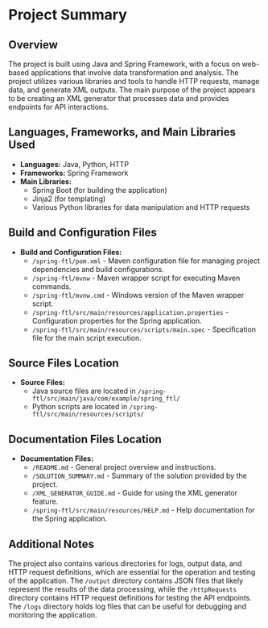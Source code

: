 # Project Summary

## Overview
The project is built using Java and Spring Framework, with a focus on web-based applications that involve data transformation and analysis. The project utilizes various libraries and tools to handle HTTP requests, manage data, and generate XML outputs. The main purpose of the project appears to be creating an XML generator that processes data and provides endpoints for API interactions.

## Languages, Frameworks, and Main Libraries Used
- **Languages:** Java, Python, HTTP
- **Frameworks:** Spring Framework
- **Main Libraries:** 
  - Spring Boot (for building the application)
  - Jinja2 (for templating)
  - Various Python libraries for data manipulation and HTTP requests

## Build and Configuration Files
- **Build and Configuration Files:**
  - `/spring-ftl/pom.xml` - Maven configuration file for managing project dependencies and build configurations.
  - `/spring-ftl/mvnw` - Maven wrapper script for executing Maven commands.
  - `/spring-ftl/mvnw.cmd` - Windows version of the Maven wrapper script.
  - `/spring-ftl/src/main/resources/application.properties` - Configuration properties for the Spring application.
  - `/spring-ftl/src/main/resources/scripts/main.spec` - Specification file for the main script execution.
  
## Source Files Location
- **Source Files:**
  - Java source files are located in `/spring-ftl/src/main/java/com/example/spring_ftl/`
  - Python scripts are located in `/spring-ftl/src/main/resources/scripts/`
  
## Documentation Files Location
- **Documentation Files:**
  - `/README.md` - General project overview and instructions.
  - `/SOLUTION_SUMMARY.md` - Summary of the solution provided by the project.
  - `/XML_GENERATOR_GUIDE.md` - Guide for using the XML generator feature.
  - `/spring-ftl/src/main/resources/HELP.md` - Help documentation for the Spring application.

## Additional Notes
The project also contains various directories for logs, output data, and HTTP request definitions, which are essential for the operation and testing of the application. The `/output` directory contains JSON files that likely represent the results of the data processing, while the `/httpRequests` directory contains HTTP request definitions for testing the API endpoints. The `/logs` directory holds log files that can be useful for debugging and monitoring the application.